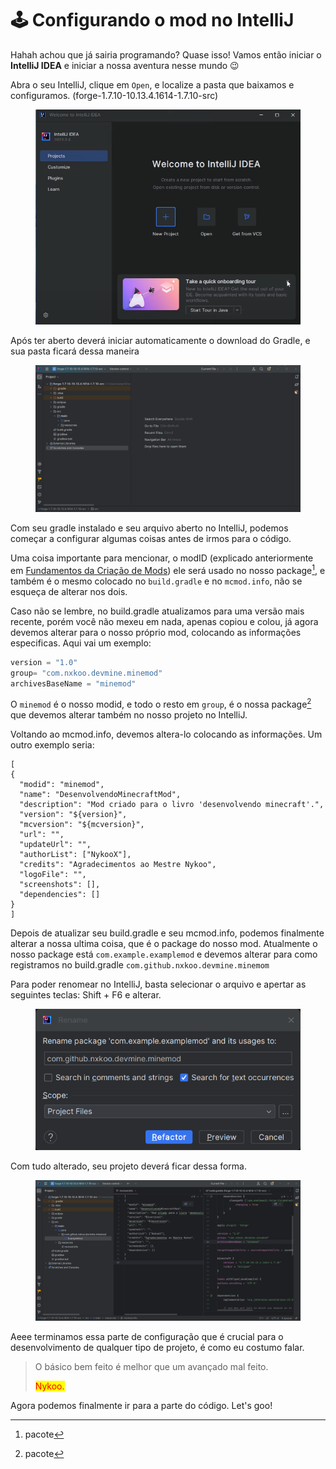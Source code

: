 # 🕹️ Configurando o mod no IntelliJ

Hahah achou que já sairia programando? Quase isso! Vamos então iniciar o **IntelliJ IDEA** e iniciar a nossa aventura nesse mundo 😉

Abra o seu IntelliJ, clique em `Open`, e localize a pasta que baixamos e configuramos. (forge-1.7.10-10.13.4.1614-1.7.10-src)

<figure><img src="../.gitbook/assets/image (25).png" alt=""><figcaption></figcaption></figure>

Após ter aberto deverá iniciar automaticamente o download do Gradle, e sua pasta ficará dessa maneira

<figure><img src="../.gitbook/assets/image (27).png" alt=""><figcaption></figcaption></figure>

Com seu gradle instalado e seu arquivo aberto no IntelliJ, podemos começar a configurar algumas coisas antes de irmos para o código.

Uma coisa importante para mencionar, o modID (explicado anteriormente em [Fundamentos da Criação de Mods](fundamentos-da-criacao-de-mods.md)) ele será usado no nosso package[^1], e também é o mesmo colocado no `build.gradle` e no `mcmod.info`, não se esqueça de alterar nos dois.

Caso não se lembre, no build.gradle atualizamos para uma versão mais recente, porém você não mexeu em nada, apenas copiou e colou, já agora devemos alterar para o nosso próprio mod, colocando as informações especificas. Aqui vai um exemplo:

```gradle
version = "1.0"
group= "com.nxkoo.devmine.minemod"
archivesBaseName = "minemod"
```

O `minemod` é o nosso modid, e todo o resto em `group`, é o nossa package[^2] que devemos alterar também no nosso projeto no IntelliJ.

Voltando ao mcmod.info, devemos altera-lo colocando as informações. Um outro exemplo seria:

```
[
{
  "modid": "minemod",
  "name": "DesenvolvendoMinecraftMod",
  "description": "Mod criado para o livro 'desenvolvendo minecraft'.",
  "version": "${version}",
  "mcversion": "${mcversion}",
  "url": "",
  "updateUrl": "",
  "authorList": ["NykooX"],
  "credits": "Agradecimentos ao Mestre Nykoo",
  "logoFile": "",
  "screenshots": [],
  "dependencies": []
}
]

```

Depois de atualizar seu build.gradle e seu mcmod.info, podemos finalmente alterar a nossa ultima coisa, que é o package do nosso mod. Atualmente o nosso package está `com.example.examplemod` e devemos alterar para como registramos no build.gradle `com.github.nxkoo.devmine.minemom`

Para poder renomear no IntelliJ, basta selecionar o arquivo e apertar as seguintes teclas: Shift + F6 e alterar.

<figure><img src="../.gitbook/assets/image (28).png" alt=""><figcaption></figcaption></figure>

Com tudo alterado, seu projeto deverá ficar dessa forma.

<figure><img src="../.gitbook/assets/image (29).png" alt=""><figcaption></figcaption></figure>

Aeee terminamos essa parte de configuração que é crucial para o desenvolvimento de qualquer tipo de projeto, é como eu costumo falar.

> O básico bem feito é melhor que um avançado mal feito.
>
> &#x20;                                                                                       <mark style="color:red;">Nykoo.</mark>

Agora podemos finalmente ir para a parte do código. Let's goo!

[^1]: pacote

[^2]: pacote
